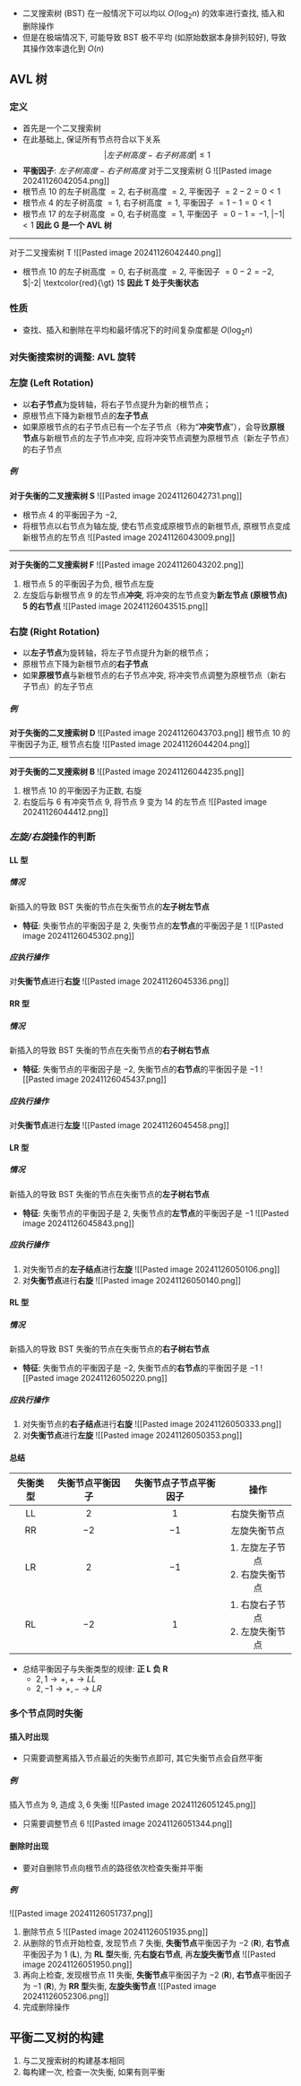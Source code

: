 - 二叉搜索树 (BST) 在一般情况下可以均以 $O(\log_{2}n)$ 的效率进行查找, 插入和删除操作
- 但是在极端情况下, 可能导致 BST 极不平均 (如原始数据本身排列较好), 导致其操作效率退化到 $O(n)$
## AVL 树
### 定义
- 首先是一个二叉搜索树
- 在此基础上, 保证所有节点符合以下关系
$$
|左子树高度 - 右子树高度| \leq 1
$$
- **平衡因子**: $左子树高度 - 右子树高度$
对于二叉搜索树 G
![[Pasted image 20241126042054.png]]
- 根节点 10 的左子树高度 $=2$, 右子树高度 $=2$, 平衡因子 $=2-2=0 \lt 1$
- 根节点 4 的左子树高度 $=1$, 右子树高度 $=1$, 平衡因子 $=1-1=0 \lt 1$
- 根节点 17 的左子树高度 $=0$, 右子树高度 $=1$, 平衡因子 $=0-1=-1$, $|-1| \lt 1$
**因此 G 是一个 AVL 树**

---

对于二叉搜索树 T
![[Pasted image 20241126042440.png]]
- 根节点 10 的左子树高度 $=0$, 右子树高度 $=2$, 平衡因子 $=0-2=-2$, $|-2| \textcolor{red}{\gt} 1$
**因此 T 处于失衡状态**
### 性质
- 查找、插入和删除在平均和最坏情况下的时间复杂度都是 $O(\log_{2}n)$
### 对失衡搜索树的调整: AVL 旋转
### 左旋 (Left Rotation)
- 以**右子节点**为旋转轴，将右子节点提升为新的根节点；
- 原根节点下降为新根节点的**左子节点**
- 如果原根节点的右子节点已有一个左子节点（称为“**冲突节点**”），会导致**原根节点**与新根节点的左子节点冲突, 应将冲突节点调整为原根节点（新左子节点）的右子节点
##### 例
**对于失衡的二叉搜索树 S**
![[Pasted image 20241126042731.png]]
- 根节点 4 的平衡因子为 $-2$,
- 将根节点以右节点为轴左旋, 使右节点变成原根节点的新根节点, 原根节点变成新根节点的左节点
![[Pasted image 20241126043009.png]]

---

**对于失衡的二叉搜索树 F**
![[Pasted image 20241126043202.png]]
1. 根节点 $5$ 的平衡因子为负, 根节点左旋
2. 左旋后与新根节点 $9$ 的左节点**冲突**, 将冲突的左节点变为**新左节点 (原根节点) $5$ 的右节点**
![[Pasted image 20241126043515.png]]
### 右旋 (Right Rotation)
- 以**左子节点**为旋转轴，将左子节点提升为新的根节点；
- 原根节点下降为新根节点的**右子节点**
- 如果**原根节点**与新根节点的右子节点冲突, 将冲突节点调整为原根节点（新右子节点）的左子节点
##### 例
**对于失衡的二叉搜索树 D**
![[Pasted image 20241126043703.png]]
根节点 $10$ 的平衡因子为正, 根节点右旋
![[Pasted image 20241126044204.png]]

--- 

**对于失衡的二叉搜索树 B**
![[Pasted image 20241126044235.png]]
1. 根节点 $10$ 的平衡因子为正数, 右旋
2. 右旋后与 $6$ 有冲突节点 $9$, 将节点 $9$ 变为 $14$ 的左节点
![[Pasted image 20241126044412.png]]
### *左旋/右旋*操作的判断
#### LL 型
##### 情况
新插入的导致 BST 失衡的节点在失衡节点的**左子树左节点**
- **特征**: 失衡节点的平衡因子是 $2$, 失衡节点的**左节点**的平衡因子是 $1$
![[Pasted image 20241126045302.png]]
##### 应执行操作
对**失衡节点**进行**右旋**
![[Pasted image 20241126045336.png]]
#### RR 型
##### 情况
新插入的导致 BST 失衡的节点在失衡节点的**右子树右节点**
- **特征**: 失衡节点的平衡因子是 $-2$, 失衡节点的**右节点**的平衡因子是 $-1$
![[Pasted image 20241126045437.png]]
##### 应执行操作
对**失衡节点**进行**左旋**
![[Pasted image 20241126045458.png]]
#### LR 型
##### 情况
新插入的导致 BST 失衡的节点在失衡节点的**左子树右节点**
- **特征**: 失衡节点的平衡因子是 $2$, 失衡节点的**左节点**的平衡因子是 $-1$
![[Pasted image 20241126045843.png]]
##### 应执行操作
1. 对失衡节点的**左子结点**进行**左旋**
	![[Pasted image 20241126050106.png]]
1. 对**失衡节点**进行**右旋**
	![[Pasted image 20241126050140.png]]
#### RL 型
##### 情况
新插入的导致 BST 失衡的节点在失衡节点的**右子树右节点**
- **特征**: 失衡节点的平衡因子是 $-2$, 失衡节点的**右节点**的平衡因子是 $-1$
![[Pasted image 20241126050220.png]]

##### 应执行操作
1. 对失衡节点的**右子结点**进行**右旋**
	![[Pasted image 20241126050333.png]]
2. 对**失衡节点**进行**左旋**
	![[Pasted image 20241126050353.png]]
#### 总结

| **失衡类型** | **失衡节点平衡因子** | **失衡节点子节点平衡因子** |         **操作**         |
| :------: | :----------: | :-------------: | :--------------------: |
|    LL    |     $2$      |       $1$       |         右旋失衡节点         |
|    RR    |     $-2$     |      $-1$       |         左旋失衡节点         |
|    LR    |     $2$      |      $-1$       | 1. 左旋左子节点<br>2. 右旋失衡节点 |
|    RL    |     $-2$     |       $1$       | 1. 右旋右子节点<br>2. 左旋失衡节点 |
- 总结平衡因子与失衡类型的规律: **正 L 负 R**
	- $2,1 \to +,+ \to LL$
	- $2,-1 \to +,- \to LR$
### 多个节点同时失衡
#### 插入时出现
- 只需要调整离插入节点最近的失衡节点即可, 其它失衡节点会自然平衡
##### 例
插入节点为 $9$, 造成 $3,6$ 失衡
![[Pasted image 20241126051245.png]]
- 只需要调整节点 $6$
	![[Pasted image 20241126051344.png]]
#### 删除时出现
- 要对自删除节点向根节点的路径依次检查失衡并平衡
##### 例
![[Pasted image 20241126051737.png]]
1. 删除节点 5
	![[Pasted image 20241126051935.png]]
2. 从删除的节点开始检查, 发现节点 $7$ 失衡, **失衡节点**平衡因子为 $-2$ (**R**), **右节点**平衡因子为 $1$ (**L**), 为 **RL 型**失衡, 先**右旋右节点**, 再**左旋失衡节点**
	![[Pasted image 20241126051950.png]]
3. 再向上检查, 发现根节点 $11$ 失衡, **失衡节点**平衡因子为 $-2$ (**R**), **右节点**平衡因子为 $-1$ (**R**), 为 **RR 型**失衡, **左旋失衡节点**
	![[Pasted image 20241126052306.png]]
4. 完成删除操作
## 平衡二叉树的构建
1. 与二叉搜索树的构建基本相同
2. 每构建一次, 检查一次失衡, 如果有则平衡